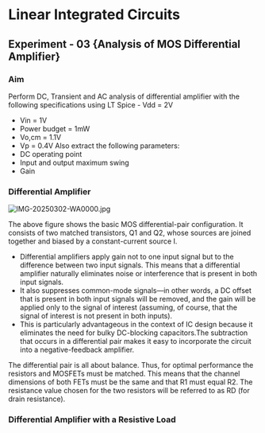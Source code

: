 # Linear Integrated Circuits

## Experiment - 03 {Analysis of MOS Differential Amplifier}

### Aim
  Perform  DC, Transient and AC analysis of differential amplifier with the following specifications using LT Spice      - Vdd = 2V 
- Vin = 1V 
- Power budget = 1mW 
- Vo,cm = 1.1V 
- Vp = 0.4V 
Also extract the following parameters:
- DC operating point
- Input and output maximum swing
- Gain 

### Differential Amplifier 
  ![IMG-20250302-WA0000.jpg](https://github.com/user-attachments/assets/296e3473-ed00-4e61-86e6-6d93b64bdc2e)


  The above figure shows the basic MOS differential-pair configuration. It consists of two matched transistors, Q1 and Q2, whose sources are joined together and biased by a constant-currentsource I.  

- Differential amplifiers apply gain not to one input signal but to the difference between two input signals. This means that a differential amplifier naturally eliminates noise or interference that is present in both input signals.
- It also suppresses common-mode signals—in other words, a DC offset that is present in both input signals will be removed, and the gain will be applied only to the signal of interest (assuming, of course, that the signal of interest is not present in both inputs). 
- This is particularly advantageous in the context of IC design because it eliminates the need for bulky DC-blocking capacitors.The subtraction that occurs in a differential pair makes it easy to incorporate the circuit into a negative-feedback amplifier.

The differential pair is all about balance. Thus, for optimal performance the resistors and MOSFETs must be matched. This means that the channel dimensions of both FETs must be the same and that R1 must equal R2. The resistance value chosen for the two resistors will be referred to as RD (for drain resistance).
  

### Differential Amplifier with a Resistive Load
  
